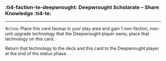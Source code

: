 ### :ti4-faction-te-deepwrought: __Deepwrought Scholarate – Share Knowledge__ :ti4-te:

---

<span style="font-variant:small-caps;">Action</span>:
Place this card faceup in your play area and gain 1 non-faction, non-unit upgrade technology that the Deepwrought player owns; place that technology on this card.

Return that technology to the deck and this card to the Deepwrought player at the end of the status phase.
